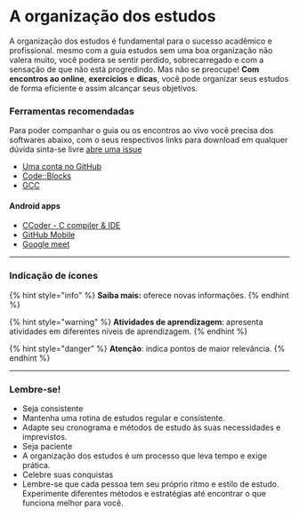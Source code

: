 # A organização dos estudos

A organização dos estudos é fundamental para o sucesso acadêmico e profissional. mesmo com a guia estudos sem uma boa organização não valera muito, você podera se sentir perdido, sobrecarregado e com a sensação de que não está progredindo. Mas não se preocupe! **Com encontros ao online**, **exercícios** e **dicas**, você pode organizar seus estudos de forma eficiente e assim alcançar seus objetivos.

### Ferramentas recomendadas

Para poder companhar o guia ou os encontros ao vivo você precisa dos softwares abaixo, com o seus respectivos links para download em qualquer dúvida sinta-se livre [abre uma issue](https://github.com/an-jorge/Clang/issues)

* [Uma conta no GitHub](https://github.com/signup?ref_cta=Sign+up\&ref_loc=header+logged+out\&ref_page=%2F\&source=header-home)
* &#x20;[Code::Blocks](https://www.codeblocks.org/downloads/binaries/)&#x20;
* [GCC](https://gcc.gnu.org/install/)

#### Android apps

* &#x20;[CCoder - C compiler & IDE](https://play.google.com/store/apps/details?id=com.ikou.ccoding\&hl=pt)
* [GitHub Mobile](https://play.google.com/store/search?q=github+mobile\&c=apps\&hl=pt)
* [Google meet](https://play.google.com/store/search?q=google+meet\&c=apps\&hl=pt)



***



### Indicação de ícones

{% hint style="info" %}
**Saiba mais:** oferece novas informações.
{% endhint %}

{% hint style="warning" %}
**Atividades de aprendizagem**: apresenta atividades em diferentes níveis de aprendizagem.
{% endhint %}

{% hint style="danger" %}
**Atenção**: indica pontos de maior relevância.
{% endhint %}



***

### Lembre-se!

* &#x20;Seja consistente
* &#x20;Mantenha uma rotina de estudos regular e consistente.
* Adapte seu cronograma e métodos de estudo às suas necessidades e imprevistos.
* Seja paciente
* A organização dos estudos é um processo que leva tempo e exige prática.
* Celebre suas conquistas
* Lembre-se que cada pessoa tem seu próprio ritmo e estilo de estudo. Experimente diferentes métodos e estratégias até encontrar o que funciona melhor para você.



